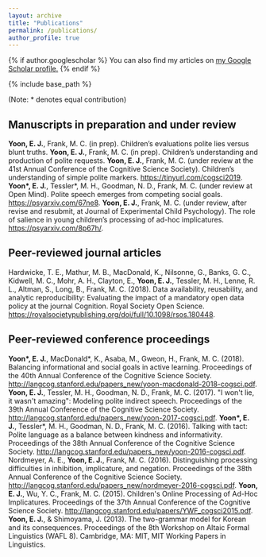 ```yaml
---
layout: archive
title: "Publications"
permalink: /publications/
author_profile: true
---
```


{% if author.googlescholar %}
  You can also find my articles on <u><a href="{{author.googlescholar}}">my Google Scholar profile</a>.</u>
{% endif %}

{% include base_path %}

(Note: * denotes equal contribution)

Manuscripts in preparation and under review
----
**Yoon, E. J.**, Frank, M. C. (in prep). Children’s evaluations polite lies versus blunt truths.
**Yoon, E. J.**, Frank, M. C. (in prep). Children’s understanding and production of polite requests. 
**Yoon, E. J.**, Frank, M. C. (under review at the 41st Annual Conference of the Cognitive Science Society). Children’s understanding of simple polite markers. https://tinyurl.com/cogsci2019. 
**Yoon\*, E. J.**, Tessler*, M. H., Goodman, N. D., Frank, M. C. (under review at Open Mind). Polite speech emerges from competing social goals. https://psyarxiv.com/67ne8. 
**Yoon, E. J.**, Frank, M. C. (under review, after revise and resubmit, at Journal of Experimental Child Psychology). The role of salience in young children’s processing of ad-hoc implicatures. https://psyarxiv.com/8p67h/. 

Peer-reviewed journal articles
----
Hardwicke, T. E., Mathur, M. B., MacDonald, K., Nilsonne, G., Banks, G. C., Kidwell, M. C., Mohr, A. H., Clayton, E., **Yoon, E. J.**, Tessler, M. H., Lenne, R. L., Altman, S., Long, B., Frank, M. C. (2018). Data availability, reusability, and analytic reproducibility: Evaluating the impact of a mandatory open data policy at the journal Cognition. Royal Society Open Science. https://royalsocietypublishing.org/doi/full/10.1098/rsos.180448.   

Peer-reviewed conference proceedings
----
**Yoon\*, E. J.**, MacDonald*, K., Asaba, M., Gweon, H., Frank, M. C. (2018). Balancing informational and social goals in active learning. Proceedings of the 40th Annual Conference of the Cognitive Science Society. http://langcog.stanford.edu/papers_new/yoon-macdonald-2018-cogsci.pdf. 
**Yoon, E. J.**, Tessler, M. H., Goodman, N. D., Frank, M. C. (2017). "I won't lie, it wasn't amazing": Modeling polite indirect speech. Proceedings of the 39th Annual Conference of the Cognitive Science Society. http://langcog.stanford.edu/papers_new/yoon-2017-cogsci.pdf. 
**Yoon\*, E. J.**, Tessler*, M. H., Goodman, N. D., Frank, M. C. (2016). Talking with tact: Polite language as a balance between kindness and informativity. Proceedings of the 38th Annual Conference of the Cognitive Science Society. http://langcog.stanford.edu/papers_new/yoon-2016-cogsci.pdf. 
Nordmeyer, A. E., **Yoon, E. J.**, Frank, M. C. (2016). Distinguishing processing difficulties in inhibition, implicature, and negation. Proceedings of the 38th Annual Conference of the Cognitive Science Society. http://langcog.stanford.edu/papers_new/nordmeyer-2016-cogsci.pdf. 
**Yoon, E. J.**, Wu, Y. C., Frank, M. C. (2015). Children's Online Processing of Ad-Hoc Implicatures. Proceedings of the 37th Annual Conference of the Cognitive Science Society. http://langcog.stanford.edu/papers/YWF_cogsci2015.pdf. 
**Yoon, E. J.**, & Shimoyama, J. (2013). The two-grammar model for Korean and its consequences. Proceedings of the 8th Workshop on Altaic Formal Linguistics (WAFL 8). Cambridge, MA: MIT, MIT Working Papers in Linguistics.

